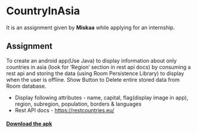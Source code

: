 # CountryInAsia
It is an assignment given by <b>Miskaa</b> while applying for an internship.

## Assignment
To create an android app(Use Java) to display information about only
countries in asia (look for ‘Region’ section in rest api docs) by consuming a rest api and
storing the data (using Room Persistence Library) to display when the user is offline. Show
Button to Delete entire stored data from Room database.
<br>
* Display following attributes - name, capital, flag(display image in app), region,
subregion, population, borders & languages
* Rest API docs - https://restcountries.eu/

#### <a href="https://drive.google.com/file/d/1NTuqJr5YysP9e2PBvs3X64XSdhqSUo3k/view?usp=sharing">Download the apk</a>
